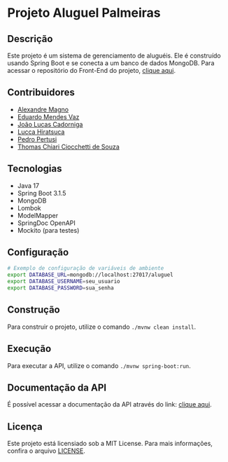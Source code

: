 # Projeto Aluguel Palmeiras

## Descrição

Este projeto é um sistema de gerenciamento de aluguéis. Ele é construído usando Spring Boot e se conecta a um banco de dados MongoDB. Para acessar o repositório do Front-End do projeto, [clique aqui](https://github.com/thomaschiari/flamengo-2019-frontend).

## Contribuidores

- [Alexandre Magno](https://github.com/alemagno10)
- [Eduardo Mendes Vaz](https://github.com/EduardoMVAz)
- [João Lucas Cadorniga](https://github.com/JoaoLucasMBC)
- [Lucca Hiratsuca](https://github.com/LuccaHiratsuca)
- [Pedro Pertusi](https://github.com/PedroPertusi)
- [Thomas Chiari Ciocchetti de Souza](https://github.com/thomaschiari)

## Tecnologias

- Java 17
- Spring Boot 3.1.5
- MongoDB
- Lombok
- ModelMapper
- SpringDoc OpenAPI
- Mockito (para testes)

## Configuração

```bash
# Exemplo de configuração de variáveis de ambiente
export DATABASE_URL=mongodb://localhost:27017/aluguel
export DATABASE_USERNAME=seu_usuario
export DATABASE_PASSWORD=sua_senha
```

## Construção 

Para construir o projeto, utilize o comando ```./mvnw clean install```.

## Execução

Para executar a API, utilize o comando ```./mvnw spring-boot:run```.

## Documentação da API

É possível acessar a documentação da API através do link: [clique aqui](http://18.236.255.187:8080/swagger-ui/index.html).

## Licença

Este projeto está licensiado sob a MIT License. Para mais informações, confira o arquivo [LICENSE](./LICENSE).


